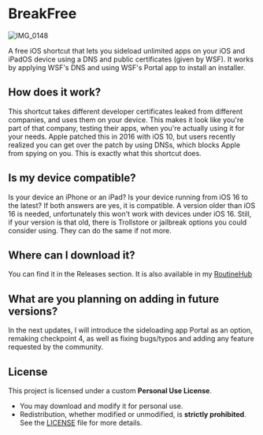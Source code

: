 # BreakFree
![IMG_0148](https://github.com/user-attachments/assets/f41246e5-a3e1-4c1f-bdf2-cf4ae1068844)

A free iOS shortcut that lets you sideload unlimited apps on your iOS and iPadOS device using a DNS and public certificates (given by WSF).
It works by applying WSF's DNS and using WSF's Portal app to install an installer.

## How does it work?
This shortcut takes different developer certificates leaked from different companies, and uses them on your device. This makes it look like you're part of that company, testing their apps, when you're actually using it for your needs. Apple patched this in 2016 with iOS 10, but users recently realized you can get over the patch by using DNSs, which blocks Apple from spying on you. This is exactly what this shortcut does.

## Is my device compatible?
Is your device an iPhone or an iPad? Is your device running from iOS 16 to the latest? If both answers are yes, it is compatible.
A version older than iOS 16 is needed, unfortunately this won't work with devices under iOS 16. Still, if your version is that old, there is Trollstore or jailbreak options you could consider using. They can do the same if not more.

## Where can I download it?
You can find it in the Releases section.
It is also available in my [RoutineHub](https://routinehub.co/shortcut/21677/)

## What are you planning on adding in future versions?
In the next updates, I will introduce the sideloading app Portal as an option, remaking checkpoint 4, as well as fixing bugs/typos and adding any feature requested by the community.

## License
This project is licensed under a custom **Personal Use License**.  
- You may download and modify it for personal use.  
- Redistribution, whether modified or unmodified, is **strictly prohibited**.  
See the [LICENSE](./LICENSE) file for more details.  
